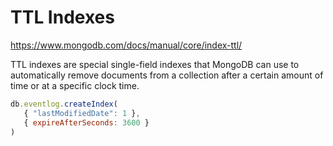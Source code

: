 # TTL Indexes

https://www.mongodb.com/docs/manual/core/index-ttl/

TTL indexes are special single-field indexes that MongoDB can use to automatically remove documents from a collection after a certain amount of time or at a specific clock time.

```javascript
db.eventlog.createIndex(
   { "lastModifiedDate": 1 },
   { expireAfterSeconds: 3600 }
)
```

